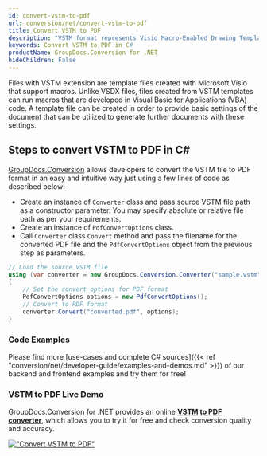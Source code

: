 ```yaml
---
id: convert-vstm-to-pdf
url: conversion/net/convert-vstm-to-pdf
title: Convert VSTM to PDF
description: "VSTM format represents Visio Macro-Enabled Drawing Template with .vstm extension. Learn how to convert VSTM to PDF file programmatically in C# language using GroupDocs.Conversion for .NET library."
keywords: Convert VSTM to PDF in C#
productName: GroupDocs.Conversion for .NET
hideChildren: False
---
```


Files with VSTM extension are template files created with Microsoft Visio that support macros. Unlike VSDX files, files created from VSTM templates can run macros that are developed in Visual Basic for Applications (VBA) code. A template file can be created in order to provide basic settings of the document that can be utilized to generate further documents with these settings.

## Steps to convert VSTM to PDF in C#

[GroupDocs.Conversion](https://products.groupdocs.com/conversion/net) allows developers to convert the VSTM file to PDF format in an easy and intuitive way just using a few lines of code as described below:

* Create an instance of `Converter` class and pass source VSTM file path as a constructor parameter. You may specify absolute or relative file path as per your requirements. 
* Create an instance of `PdfConvertOptions` class.
* Call `Converter` class `Convert` method and pass the filename for the converted PDF file and the `PdfConvertOptions` object from the previous step as parameters.

```csharp
// Load the source VSTM file
using (var converter = new GroupDocs.Conversion.Converter("sample.vstm"))
{
    // Set the convert options for PDF format
    PdfConvertOptions options = new PdfConvertOptions();
    // Convert to PDF format
    converter.Convert("converted.pdf", options);
}
```

### Code Examples

Please find more [use-cases and complete C# sources]({{< ref "conversion/net/developer-guide/examples-and-demos.md" >}}) of our backend and frontend examples and try them for free!

### VSTM to PDF Live Demo

GroupDocs.Conversion for .NET provides an online [**VSTM to PDF converter**](https://products.groupdocs.app/conversion/vstm-to-pdf), which allows you to try it for free and check conversion quality and accuracy.

[!["Convert VSTM to PDF"](conversion/net/images/convert-vstm-to-pdf.png)](https://products.groupdocs.app/conversion/vstm-to-pdf)